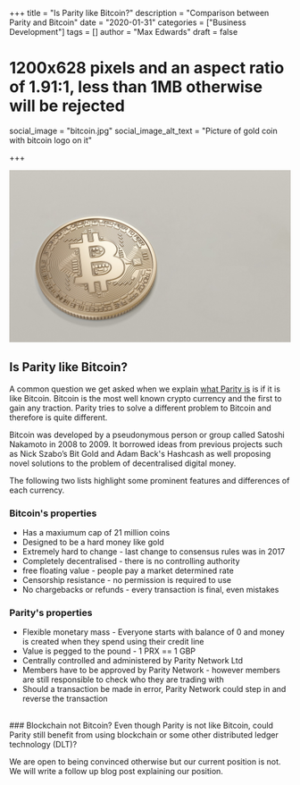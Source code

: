 +++
title = "Is Parity like Bitcoin?"
description = "Comparison between Parity and Bitcoin"
date = "2020-01-31"
categories = ["Business Development"]
tags = []
author = "Max Edwards"
draft = false
# 1200x628 pixels and an aspect ratio of 1.91:1, less than 1MB otherwise will be rejected
social_image = "bitcoin.jpg"
social_image_alt_text = "Picture of gold coin with bitcoin logo on it"

+++

![Picture of golf coin with large letter B on it represting the Bitcoin logo](bitcoin.jpg)

## Is Parity like Bitcoin?

A common question we get asked when we explain [what Parity is](/how-it-works) is if it is like Bitcoin. Bitcoin is the most well known crypto currency and the first to gain any traction. Parity tries to solve a different problem to Bitcoin and therefore is quite different.

Bitcoin was developed by a pseudonymous person or group called Satoshi Nakamoto in 2008 to 2009. It borrowed ideas from previous projects such as Nick Szabo’s Bit Gold and Adam Back's Hashcash as well proposing novel solutions to the problem of decentralised digital money.


The following two lists highlight some prominent features and differences of each currency.

### Bitcoin's properties

 - Has a maxiumum cap of 21 million coins
 - Designed to be a hard money like gold
 - Extremely hard to change - last change to consensus rules was in 2017
 - Completely decentralised - there is no controlling authority
 - free floating value - people pay a market determined rate
 - Censorship resistance - no permission is required to use
 - No chargebacks or refunds - every transaction is final, even mistakes

### Parity's properties

 - Flexible monetary mass - Everyone starts with balance of 0 and money is created when they spend using their credit line
 - Value is pegged to the pound - 1 PRX == 1 GBP
 - Centrally controlled and administered by Parity Network Ltd
 - Members have to be approved by Parity Network - however members are still responsible to check who they are trading with
 - Should a transaction be made in error, Parity Network could step in and reverse the transaction

<br>
### Blockchain not Bitcoin?
Even though Parity is not like Bitcoin, could Parity still benefit from using blockchain or some other distributed ledger technology (DLT)?

We are open to being convinced otherwise but our current position is not. We will write a follow up blog post explaining our position.
